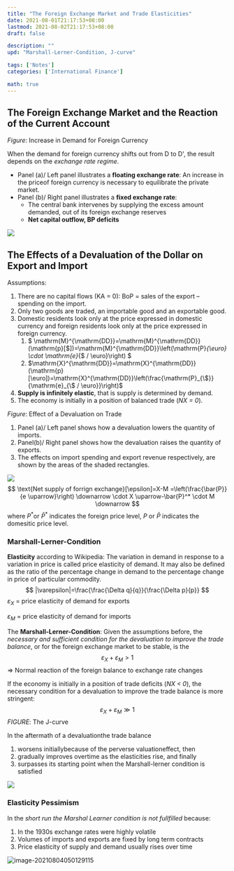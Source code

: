 ```yaml
---
title: "The Foreign Exchange Market and Trade Elasticities"
date: 2021-08-01T21:17:53+08:00
lastmod: 2021-08-02T21:17:53+08:00
draft: false

description: ""
upd: "Marshall-Lerner-Condition, J-curve"

tags: ['Notes']
categories: ['International Finance']

math: true
---
```


## The Foreign Exchange Market and the Reaction of the Current Account

*Figure*: Increase in Demand for Foreign Currency

When the demand for foreign currency shifts out from D to D', the result depends on the *exchange rate regime*. 

- Panel (a)/ Left panel illustrates a **floating exchange rate**: An increase in the priceof foreign currency is necessary to equilibrate the private market. 
- Panel (b)/ Right panel illustrates a **fixed exchange rate**: 
    - The central bank intervenes by supplying the excess amount demanded, out of its foreign exchange reserves
    - **Net capital outflow, BP deficits**

![](https://cdn.jsdelivr.net/gh/henrywu97/FigBed@master/Figs/20210803151801.jpg)



## The Effects of a Devaluation of the Dollar on Export and Import

Assumptions:

1. There are no capital flows (KA = 0): BoP = sales of the export – spending on the import.
2. Only two goods are traded, an importable good and an exportable good.
3. Domestic residents look only at the price expressed in domestic currency and foreign residents look only at the price expressed in foreign currency.
    1. $ \mathrm{M}^{\mathrm{DD}}=\mathrm{M}^{\mathrm{DD}}(\mathrm{p}[\$])=\mathrm{M}^{\mathrm{DD}}\left(\mathrm{P}_{\euro} \cdot \mathrm{e}_{\$ / \euro}\right) $​​
    2. $\mathrm{X}^{\mathrm{DD}}=\mathrm{X}^{\mathrm{DD}}(\mathrm{p}[\euro])=\mathrm{X}^{\mathrm{DD}}\left(\frac{\mathrm{P}_{\$}}{\mathrm{e}_{\$ / \euro}}\right)$​​​
4. **Supply is infinitely elastic**, that is supply is determined by demand.
5. The economy is initially in a position of balanced trade (*NX = 0*).

*Figure*: Effect of a Devaluation on Trade

1. Panel (a)/ Left panel shows how a devaluation lowers the quantity of imports. 
2. Panel(b)/ Right panel shows how the devaluation raises the quantity of exports. 
3. The effects on import spending and export revenue respectively, are shown by the areas of the shaded rectangles.

![](https://cdn.jsdelivr.net/gh/henrywu97/FigBed@master/Figs/20210803153611.png)
$$
\text{Net supply of forrign exchange}[\epsilon]=X-M =\left(\frac{\bar{P}}{e \uparrow}\right) \downarrow \cdot X \uparrow-\bar{P}^* \cdot M \downarrow
$$
where $P^*$​​ or $\bar{P}^*$​​​ indicates the foreign price level, $P$​ or $\bar{P}$​​​ indicates the domesitic price level.

### Marshall-Lerner-Condition

**Elasticity** according to Wikipedia: The variation in demand in response to a variation in price is called price elasticity of demand. It may also be defined as the ratio of the percentage change in demand to the percentage change in price of particular commodity.
$$
|\varepsilon|=\frac{\frac{\Delta q}{q}}{\frac{\Delta p}{p}}
$$
$\varepsilon_X$ = price elasticity of demand for exports

$\varepsilon_M$ = price elasticity of demand for imports

The **Marshall-Lerner-Condition**: Given the assumptions before, the *necessary and sufficient condition for the devaluation to improve the trade balance*, or for the foreign exchange market to be stable, is the
$$
\varepsilon_{X}+\varepsilon_{M}>1
$$
=> Normal reaction of the foreign balance to exchange rate changes

If the economy is initially in a position of trade deficits (*NX < 0*), the necessary condition for a devaluation to improve the trade balance is more stringent:
$$
\varepsilon_{X}+\varepsilon_{M}\gg 1
$$
*FIGURE*: The J-curve

In the aftermath of a devaluationthe trade balance

1. worsens initiallybecause of the perverse valuationeffect, then
2. gradually improves overtime as the elasticities rise, and finally
3. surpasses its starting point when the Marshall-lerner condition is satisfied

![](https://cdn.jsdelivr.net/gh/henrywu97/FigBed@master/Figs/20210803162847.png)

### Elasticity Pessimism

In the *short run the Marshal Learner condition is not fullfilled* because:

1. In the 1930s exchange rates were highly volatile
2. Volumes of imports and exports are fixed by long term contracts
3. Price elasticity of supply and demand usually rises over time





![image-20210804050129115](C:\Users\Wuhao\AppData\Roaming\Typora\typora-user-images\image-20210804050129115.png)
